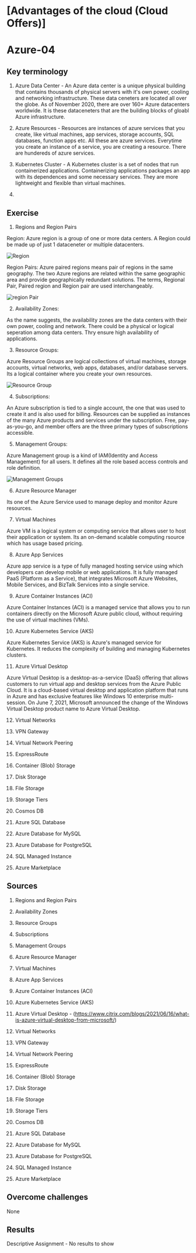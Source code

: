 # [Advantages of the cloud (Cloud Offers)]
# Azure-04

## Key terminology

1. Azure Data Center - An Azure data center is a unique physical building that contains thousands of physical servers with it's own power, cooling and networking infrastructure. These data ceneters are located all over the globe. As of November 2020, there are over 160+ Azure datacenters worldwide. It is these dataceneters that are the building blocks of gloabl Azure infrastructure.

2. Azure Resources - Resources are instances of azure services that you create, like virtual machines, app services, storage accounts, SQL databases, function apps etc. All these are azure services. Everytime you create an instance of a service, you are creating a resource. There are hundereds of azure services.

3. Kubernetes Cluster - A Kubernetes cluster is a set of nodes that run containerized applications. Containerizing applications packages an app with its dependences and some necessary services. They are more lightweight and flexible than virtual machines.

4. 

## Exercise

1. Regions and Region Pairs

Region: Azure region is a group of one or more data centers.  A Region could be made up of just 1 dataceneter or multiple datacenters. 

![Region]()

Region Pairs: Azure paired regions means pair of regions in the same geography. The two Azure regions are related within the same geographic area and provide geographically redundant solutions. The terms, Regional Pair, Paired region and Region pair are used interchangeably.

![region Pair]()

2. Availability Zones: 

As the name suggests, the availability zones are the data centers with their own power, cooling and network. There could be a physical or logical seperation among data centers. Thry ensure high availability of applications.

3. Resource Groups:

Azure Resource Groups are logical collections of virtual machines, storage accounts, virtual networks, web apps, databases, and/or database servers. Its a logical container where you create your own resources.

![Resource Group](ResourceGrp)

4. Subscriptions:

An Azure subscription is tied to a single account, the one that was used to create it and is also used for billing. Resources can be supplied as instances of the many Azure products and services under the subscription. Free, pay-as-you-go, and member offers are the three primary types of subscriptions accessible.

5. Management Groups:

Azure Management group is a kind of IAM(Identity and Access Management) for all  users. It defines all the role based access controls and role definition.

![Management Groups](MgmtGroup)

6. Azure Resource Manager

Its one of the Azure Service used to manage deploy and monitor Azure resources.

7. Virtual Machines

Azure VM is a logical system or computing service that allows user to host their application or system. Its an on-demand scalable computing rsource which has usage based pricing.

8. Azure App Services

Azure app service is a type of fully managed hosting service using which developers can develop mobile or web applications. It is fully managed PaaS (Platform as a Service), that integrates Microsoft Azure Websites, Mobile Services, and BizTalk Services into a single service.

9. Azure Container Instances (ACI)

Azure Container Instances (ACI) is a managed service that allows you to run containers directly on the Microsoft Azure public cloud, without requiring the use of virtual machines (VMs).

10. Azure Kubernetes Service (AKS)

Azure Kubernetes Service (AKS) is Azure's managed service for Kubernetes. It reduces the complexity of building and managing Kubernetes clusters.


11. Azure Virtual Desktop

Azure Virtual Desktop is a desktop-as-a-service (DaaS) offering that allows customers to run virtual app and desktop services from the Azure Public Cloud.
It is a cloud-based virtual desktop and application platform that runs in Azure and has exclusive features like Windows 10 enterprise multi-session.
On June 7, 2021, Microsoft announced the change of the Windows Virtual Desktop product name to Azure Virtual Desktop.

12. Virtual Networks


13. VPN Gateway
14. Virtual Network Peering
15. ExpressRoute
16. Container (Blob) Storage
17. Disk Storage
18. File Storage
19. Storage Tiers
20. Cosmos DB
21. Azure SQL Database
22. Azure Database for MySQL
23. Azure Database for PostgreSQL
24. SQL Managed Instance
25. Azure Marketplace







## Sources


1. Regions and Region Pairs
2. Availability Zones
3. Resource Groups
4. Subscriptions
5. Management Groups
6. Azure Resource Manager
7. Virtual Machines
8. Azure App Services
9. Azure Container Instances (ACI)
10. Azure Kubernetes Service (AKS)
11. Azure Virtual Desktop - (https://www.citrix.com/blogs/2021/06/16/what-is-azure-virtual-desktop-from-microsoft/)

12. Virtual Networks
13. VPN Gateway
14. Virtual Network Peering
15. ExpressRoute
16. Container (Blob) Storage
17. Disk Storage
18. File Storage
19. Storage Tiers
20. Cosmos DB
21. Azure SQL Database
22. Azure Database for MySQL
23. Azure Database for PostgreSQL
24. SQL Managed Instance
25. Azure Marketplace


## Overcome challenges

 None

## Results

Descriptive Assignment - No results to show